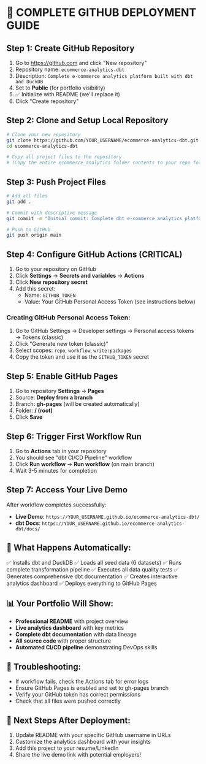 
# 🚀 COMPLETE GITHUB DEPLOYMENT GUIDE

## Step 1: Create GitHub Repository
1. Go to https://github.com and click "New repository"
2. Repository name: `ecommerce-analytics-dbt`
3. Description: `Complete e-commerce analytics platform built with dbt and DuckDB`
4. Set to **Public** (for portfolio visibility)
5. ✅ Initialize with README (we'll replace it)
6. Click "Create repository"

## Step 2: Clone and Setup Local Repository
```bash
# Clone your new repository
git clone https://github.com/YOUR_USERNAME/ecommerce-analytics-dbt.git
cd ecommerce-analytics-dbt

# Copy all project files to the repository
# (Copy the entire ecommerce_analytics folder contents to your repo folder)
```

## Step 3: Push Project Files
```bash
# Add all files
git add .

# Commit with descriptive message
git commit -m "Initial commit: Complete dbt e-commerce analytics platform with DuckDB"

# Push to GitHub
git push origin main
```

## Step 4: Configure GitHub Actions (CRITICAL)
1. Go to your repository on GitHub
2. Click **Settings** → **Secrets and variables** → **Actions**
3. Click **New repository secret**
4. Add this secret:
   - Name: `GITHUB_TOKEN`
   - Value: Your GitHub Personal Access Token (see instructions below)

### Creating GitHub Personal Access Token:
1. Go to GitHub Settings → Developer settings → Personal access tokens → Tokens (classic)
2. Click "Generate new token (classic)"
3. Select scopes: `repo`, `workflow`, `write:packages`
4. Copy the token and use it as the `GITHUB_TOKEN` secret

## Step 5: Enable GitHub Pages
1. Go to repository **Settings** → **Pages**
2. Source: **Deploy from a branch**
3. Branch: **gh-pages** (will be created automatically)
4. Folder: **/ (root)**
5. Click **Save**

## Step 6: Trigger First Workflow Run
1. Go to **Actions** tab in your repository
2. You should see "dbt CI/CD Pipeline" workflow
3. Click **Run workflow** → **Run workflow** (on main branch)
4. Wait 3-5 minutes for completion

## Step 7: Access Your Live Demo
After workflow completes successfully:
- **Live Demo**: `https://YOUR_USERNAME.github.io/ecommerce-analytics-dbt/`
- **dbt Docs**: `https://YOUR_USERNAME.github.io/ecommerce-analytics-dbt/docs/`

## 🎯 What Happens Automatically:
✅ Installs dbt and DuckDB
✅ Loads all seed data (6 datasets)
✅ Runs complete transformation pipeline
✅ Executes all data quality tests
✅ Generates comprehensive dbt documentation
✅ Creates interactive analytics dashboard
✅ Deploys everything to GitHub Pages

## 📊 Your Portfolio Will Show:
- **Professional README** with project overview
- **Live analytics dashboard** with key metrics
- **Complete dbt documentation** with data lineage
- **All source code** with proper structure
- **Automated CI/CD pipeline** demonstrating DevOps skills

## 🔧 Troubleshooting:
- If workflow fails, check the Actions tab for error logs
- Ensure GitHub Pages is enabled and set to gh-pages branch
- Verify your GitHub token has correct permissions
- Check that all files were pushed correctly

## 📝 Next Steps After Deployment:
1. Update README with your specific GitHub username in URLs
2. Customize the analytics dashboard with your insights
3. Add this project to your resume/LinkedIn
4. Share the live demo link with potential employers!
